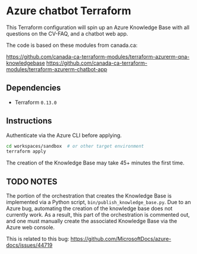 # Azure chatbot Terraform

This Terraform configuration will spin up an Azure Knowledge Base with all questions on the CV-FAQ, and a chatbot web app.

The code is based on these modules from canada.ca:

https://github.com/canada-ca-terraform-modules/terraform-azurerm-qna-knowledgebase
https://github.com/canada-ca-terraform-modules/terraform-azurerm-chatbot-app

## Dependencies

- Terraform `0.13.0`

## Instructions

Authenticate via the Azure CLI before applying.

```bash
cd workspaces/sandbox  # or other target environment
terraform apply
```

The creation of the Knowledge Base may take 45+ minutes the first time.

## TODO NOTES

The portion of the orchestration that creates the Knowledge Base is implemented via a Python script, `bin/publish_knowledge_base.py`. Due to an Azure bug, automating the creation of the knowledge base does not currently work. As a result, this part of the orchestration is commented out, and one must manually create the associated Knowledge Base via the Azure web console.

This is related to this bug: https://github.com/MicrosoftDocs/azure-docs/issues/44719
